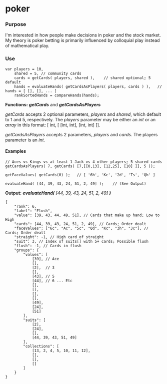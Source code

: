 # poker

### Purpose

I'm interested in how people make decisions in poker and the stock market. My theory is poker betting is primarily influenced by colloquial play instead of mathematical play.


### Use

```
var	players = 10,
	shared = 5,	// community cards
	cards = getCards( players, shared ),	// shared optional; 5 default
	hands = evaluateHands( getCardsAsPlayers( players, cards ) ),	// hands = [ [], [], ... ]
	rankSortedHands = compareHands(hands);
```

**Functions:** ***getCards*** and ***getCardsAsPlayers***

*getCards* accepts 2 optional parameters, *players* and *shared*, which default to 1 and 5, respectively. The *players* parameter may be either an *int* or an *array* in this format: [ int, [ [int, int], [int, int] ]]. 

*getCardsAsPlayers* accepts 2 parameters, *players* and *cards*. The players parameter is an *int*.


#### Examples	
```
// Aces vs Kings vs at least 1 Jack vs 4 other players; 5 shared cards
getCardsAsPlayers( 7, getCards( [7,[[0,13], [12,25], [10] ]], 5 ));

getFaceValues( getCards(0) );	// [ '6h', 'Kc', '2d', 'Ts', 'Qh' ]

evaluateHand( [44, 39, 43, 24, 51, 2, 49] );	// (See Output)

```


**Output:** ***evaluateHand(*** *[44, 39, 43, 24, 51, 2, 49]* ***)***
```
{
	"rank": 6,
	"label": "Flush",
	"value": [39, 43, 44, 49, 51], // Cards that make up hand; Low to High
	"cards": [44, 39, 43, 24, 51, 2, 49], // Cards; Order dealt
	"faceValues": ["6c", "Ac", "5c", "Qd", "Kc", "3h", "Jc"], // Cards; Order dealt
	"straight": -1, // High card of straight
	"suit": 3, // Index of suits[] with 5+ cards; Possible flush
	"flush": -1, // Cards in flush
	"groups": {
		"values": [
			[39], // Ace
			[],
			[2],  // 3
			[],
			[43], // 5
			[44], // 6 ... Etc
			[],
			[],
			[],
			[],
			[49],
			[24],
			[51]
		],
		"suits": [
			[2],
			[24],
			[],
			[44, 39, 43, 51, 49]
		],
		"collections": [
			[13, 2, 4, 5, 10, 11, 12],
			[],
			[],
			[]
		]
	}
}
```
